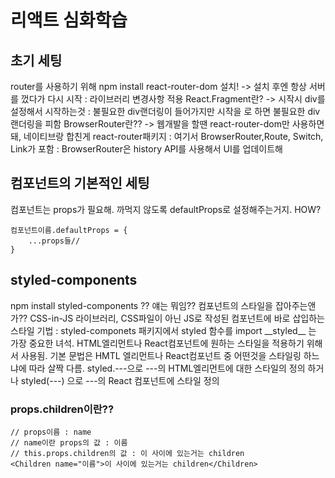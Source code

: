 # 리액트 심화학습

<h2>초기 세팅</h2>
router를 사용하기 위해 npm install react-router-dom 설치! -> 설치 후엔 항상 서버를 껐다가 다시 시작 : 라이브러리 변경사항 적용
React.Fragment란? -> 시작시 div를 설정해서 시작하는것 : 불필요한 div랜더링이 들어가지만 시작을 <React.Fragment>로 하면 불필요한 div랜더링을 피함 BrowserRouter란?? -> 웹개발을 할땐 react-router-dom만 사용하면 돼, 네이티브랑 합친게 react-router패키지 : 여기서 BrowserRouter,Route, Switch, Link가 포함 : BrowserRouter은 history API를 사용해서 UI를 업데이트해

<h2>컴포넌트의 기본적인 세팅</h2>
컴포넌트는 props가 필요해. 까먹지 않도록 defaultProps로 설정해주는거지. HOW?

```
컴포넌트이름.defaultProps = {
    ...props들// 
}
```

<h2>styled-components</h2>
npm install styled-components ?? 얘는 뭐임?? 컴포넌트의 스타일을 잡아주는앤가?? CSS-in-JS 라이브러리, CSS파일이 아닌 JS로 작성된 컴포넌트에 바로 삽입하는 스타일 기법 : styled-componets 패키지에서 styled 함수를 import   __styled__ 는 가장 중요한 녀석. HTML엘리먼트나 React컴포넌트에 원하는 스타일을 적용하기 위해서 사용됨. 기본 문법은 HMTL 엘리먼트나 React컴포넌트 중 어떤것을 스타일링 하느냐에 따라 살짝 다름. 
styled.---으로  ---의 HTML엘리먼트에 대한 스타일의 정의 하거나 styled(---) 으로 ---의 React 컴포넌트에 스타일 정의

<h3>props.children이란??</h3>

```
// props이름 : name
// name이란 props의 값 : 이름
// this.props.children의 값 : 이 사이에 있는거는 children
<Children name="이름">이 사이에 있는거는 children</Children>
```